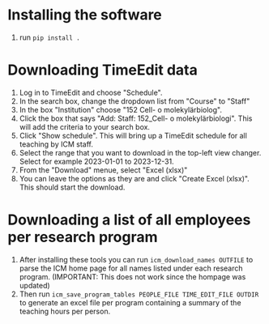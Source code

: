 # Installing the software
1. run `pip install .`

# Downloading TimeEdit data

1. Log in to TimeEdit and choose "Schedule".
2. In the search box, change the dropdown list from "Course" to "Staff"
3. In the box "Institution" choose "152 Cell- o molekylärbiolog".
5. Click the box that says "Add: Staff: 152_Cell- o molekylärbiologi". This will add the criteria to your search box.
6. Click "Show schedule". This will bring up a TimeEdit schedule for all teaching by ICM staff.
7. Select the range that you want to download in the top-left view changer. Select for example 2023-01-01 to 2023-12-31.
8. From the "Download" menue, select "Excel (xlsx)"
9. You can leave the options as they are and click "Create Excel (xlsx)". This should start the download.

# Downloading a list of all employees per research program
1. After installing these tools you can run `icm_download_names OUTFILE` to parse the ICM home page for all names listed under each research program. (IMPORTANT: This does not work since the hompage was updated)
2. Then run `icm_save_program_tables PEOPLE_FILE TIME_EDIT_FILE OUTDIR` to generate an excel file per program containing a summary of the teaching hours per person.

# 


